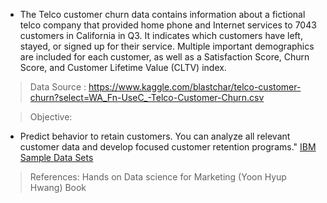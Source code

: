 - The Telco customer churn data contains information about a fictional telco company that provided home phone and Internet services to 7043 customers in California in Q3. It indicates which customers have left, stayed, or signed up for their service. Multiple important demographics are included for each customer, as well as a Satisfaction Score, Churn Score, and Customer Lifetime Value (CLTV) index.

> Data Source :
https://www.kaggle.com/blastchar/telco-customer-churn?select=WA_Fn-UseC_-Telco-Customer-Churn.csv

> Objective:

- Predict behavior to retain customers. You can analyze all relevant customer data and develop focused customer retention programs." [IBM Sample Data Sets](https://community.ibm.com/community/user/businessanalytics/blogs/steven-macko/2019/07/11/telco-customer-churn-1113)


> References: Hands on Data science for Marketing (Yoon Hyup Hwang) Book
